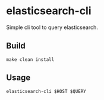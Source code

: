# elasticsearch-cli
Simple cli tool to query elasticsearch.

## Build
```
make clean install
```

## Usage
```
elasticsearch-cli $HOST $QUERY
```
